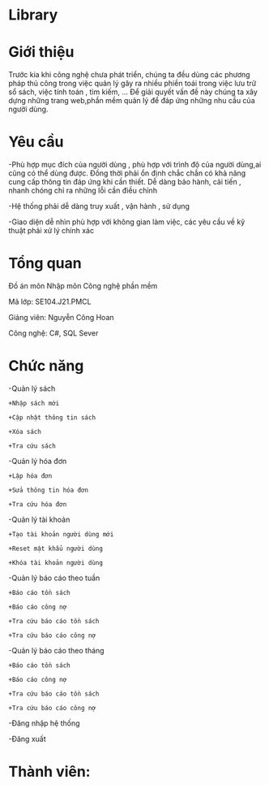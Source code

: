 # Library
# Giới thiệu
Trước kia khi công nghệ chưa phát triển, chúng ta đều dùng các phương pháp thủ công trong việc quản lý gây ra nhiều phiền toái trong việc lưu trữ sổ sách, việc tính toán , tìm kiếm, ... Để giải quyết vấn đề này chúng ta xây dựng những trang web,phần mềm quản lý để đáp ứng những nhu cầu của người dùng.
# Yêu cầu
-Phù hợp mục đích của người dùng , phù hợp với trình độ của người dùng,ai cũng có thể dùng được. Đồng thời phải ổn định chắc chắn có khả năng cung cấp thông tin đáp ứng khi cần thiết. Dễ dàng bảo hành, cải tiến , nhanh chóng chỉ ra những lỗi cần điều chỉnh

-Hệ thống phải dễ dàng truy xuất , vận hành , sử dụng

-Giao diện dễ nhìn phù hợp với không gian làm việc, các yêu cầu về kỹ thuật phải xử lý chính xác
# Tổng quan
Đồ án môn Nhập môn Công nghệ phần mềm

Mã lớp: SE104.J21.PMCL

Giảng viên: Nguyễn Công Hoan

Công nghệ: C#, SQL Sever
# Chức năng
-Quản lý sách

    +Nhập sách mới
    
    +Cập nhật thông tin sách
    
    +Xóa sách
    
    +Tra cứu sách
    
-Quản lý hóa đơn

    +Lập hóa đơn
    
    +Sửa thông tin hóa đơn
    
    +Tra cứu hóa đơn  
    
-Quản lý tài khoản

    +Tạo tài khoản người dùng mới
    
    +Reset mật khẩu người dùng
    
    +Khóa tài khoản người dùng
    
-Quản lý báo cáo theo tuần

    +Báo cáo tồn sách
    
    +Báo cáo công nợ
    
    +Tra cứu báo cáo tồn sách
    
    +Tra cứu báo cáo công nợ
    
-Quản lý báo cáo theo tháng

    +Báo cáo tồn sách
    
    +Báo cáo công nợ
    
    +Tra cứu báo cáo tồn sách
    
    +Tra cứu báo cáo công nợ
    
-Đăng nhập hệ thống

-Đăng xuất
# Thành viên:

